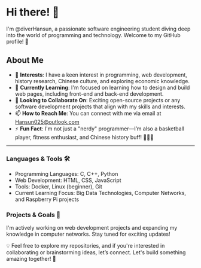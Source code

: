 # Hi there! 👋

I'm @diverHansun, a passionate software engineering student diving deep into the world of programming and technology. Welcome to my GitHub profile! 🚀

## About Me

- 👀 **Interests**: I have a keen interest in programming, web development, history research, Chinese culture, and exploring economic knowledge.
- 🌱 **Currently Learning**: I'm focused on learning how to design and build web pages, including front-end and back-end development.
- 💞️ **Looking to Collaborate On**: Exciting open-source projects or any software development projects that align with my skills and interests.
- 📫 **How to Reach Me**: You can connect with me via email at Hansun025@outlook.com
- ⚡ **Fun Fact**: I'm not just a "nerdy" programmer—I’m also a basketball player, fitness enthusiast, and Chinese history buff! 🏀💪📜

---

### Languages & Tools 🛠️
- Programming Languages: C, C++, Python
- Web Development: HTML, CSS, JavaScript
- Tools: Docker, Linux (beginner), Git
- Current Learning Focus: Big Data Technologies, Computer Networks, and Raspberry Pi projects

### Projects & Goals 🎯
I'm actively working on web development projects and expanding my knowledge in computer networks. Stay tuned for exciting updates!

💡 Feel free to explore my repositories, and if you're interested in collaborating or brainstorming ideas, let’s connect. Let's build something amazing together! 🚀
